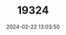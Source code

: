 ---
title: "19324"
category: "Rattus bontanus"
draft: false
date: 2024-02-22 13:03:50
languages:
  English: ["Bonthain Rat", "Southwestern Xanthurus Rat"]
---